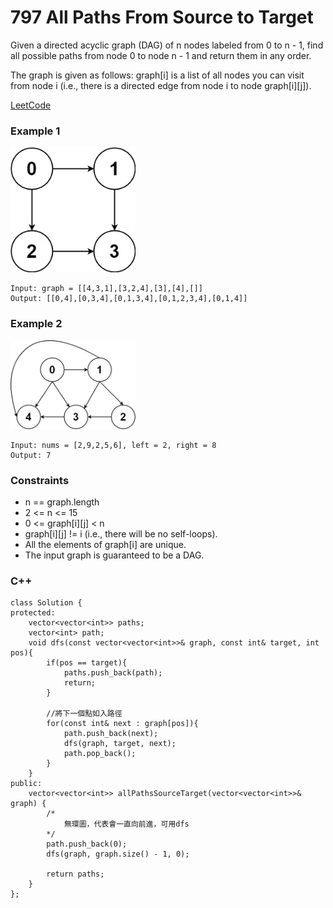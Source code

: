 # 797 All Paths From Source to Target

Given a directed acyclic graph (DAG) of n nodes labeled from 0 to n - 1, find all possible paths from node 0 to node n - 1 and return them in any order.

The graph is given as follows: graph[i] is a list of all nodes you can visit from node i (i.e., there is a directed edge from node i to node graph[i][j]).

[LeetCode](https://leetcode.cn/problems/all-paths-from-source-to-target/)


### Example 1

<img src="img/797_1.jpg" width = "200"/>

```
Input: graph = [[4,3,1],[3,2,4],[3],[4],[]]
Output: [[0,4],[0,3,4],[0,1,3,4],[0,1,2,3,4],[0,1,4]]
```

### Example 2

<img src="img/797_2.jpg" width = "200"/>

```
Input: nums = [2,9,2,5,6], left = 2, right = 8
Output: 7
```
 

### Constraints

* n == graph.length
* 2 <= n <= 15
* 0 <= graph[i][j] < n
* graph[i][j] != i (i.e., there will be no self-loops).
* All the elements of graph[i] are unique.
* The input graph is guaranteed to be a DAG.

### C++ 

```
class Solution {
protected:
    vector<vector<int>> paths;
    vector<int> path;
    void dfs(const vector<vector<int>>& graph, const int& target, int pos){
        if(pos == target){
            paths.push_back(path);
            return;
        }

        //將下一個點如入路徑
        for(const int& next : graph[pos]){
            path.push_back(next);
            dfs(graph, target, next);
            path.pop_back();
        }
    }
public:
    vector<vector<int>> allPathsSourceTarget(vector<vector<int>>& graph) {
        /*
            無環圖，代表會一直向前進，可用dfs
        */
        path.push_back(0);
        dfs(graph, graph.size() - 1, 0);

        return paths;
    }
};
```